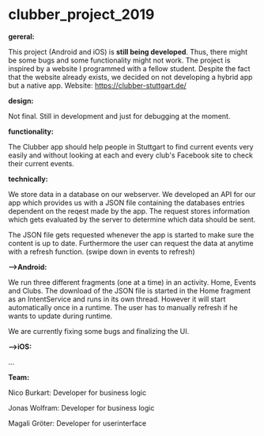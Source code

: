 # clubber_project_2019 

**gereral:**

This project (Android and iOS) is **still being developed**. Thus, there might be some bugs and some functionality might not work.
The project is inspired by a website I programmed with a fellow student. Despite the fact that the website already exists, we decided on not developing a hybrid app but a native app.
Website: https://clubber-stuttgart.de/

**design:**

Not final. Still in development and just for debugging at the moment.

**functionality:**

The Clubber app should help people in Stuttgart to find current events very easily and without looking at each and every club's Facebook site to check their current events.

**technically:**

We store data in a database on our webserver. We developed an API for our app which provides us with a JSON file containing the databases entries dependent on the reqest made by the app.
The request stores information which gets evaluated by the server to determine which data should be sent.

The JSON file gets requested whenever the app is started to make sure the content is up to date. Furthermore the user can request the data at anytime with a refresh function. (swipe down in events to refresh)

**-->Android:**

We run three different fragments (one at a time) in an activity. Home, Events and Clubs.
The download of the JSON file is started in the Home fragment as an IntentService and runs in its own thread. However it will start automatically once in a runtime.
The user has to manually refresh if he wants to update during runtime.

We are currently fixing some bugs and finalizing the UI.

**-->iOS:**

...



**Team:**

Nico Burkart:   Developer for business logic

Jonas Wolfram:  Developer for business logic

Magali Gröter:  Developer for userinterface
